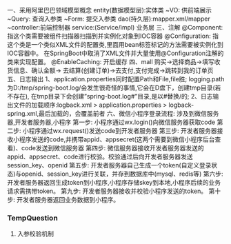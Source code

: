 一、采用阿里巴巴领域模型概念
    entity(数据模型层):实体类
    ~VO: 供前端展示
    ~Query: 查询入参类
    ~Form: 提交入参类
    dao(持久层):mapper.xml/mapper
    ~controller:前端控制器
    service:(Service/impl) 业务层
三、注解
    @Component: 指这个类需要被组件扫描器扫描到并实例化对象到IOC容器
    @Configuration: 指这个类是一个类似XML文件的配置类,里面用bean标签标记的方法需要被实例化到IOC容器中。
                    在SpringBoot中取消了XML文件并大量使用@Configuration注解的类来实现配置。
    @EnableCaching: 开启缓存
四、mall
    购买->选择商品->填写收货信息、确认金额->
    去结算(创建订单)->去支付,支付完成->跳转到我的订单页
五、日志输出
    1、application.properties同时配置Path和File,file胜;
       logging.path为D:/tmp/spring-boot.log/会发生很奇怪的事情,它会在D盘下，创建tmp目录(若不存在),
       在tmp目录下会创建”spring-boot.log#”目录,是以#替换/的;
    2、日志输出文件的加载顺序:logback.xml > application.properties > logback-spring.xml,最后加载的，会覆盖前者
六、微信小程序登录流程:
    涉及到微信服务器,开发者服务器,小程序
    第一步: 小程序通过wx.login()向微信服务器获取code
    第二步: 小程序通过wx.request()发送code到开发者服务器
    第三步: 开发者服务器接收小程序发送的code,并携带appid、appsecret(这两个需要到微信小程序后台查看)、code发送到微信服务器
    第四步: 微信服务器接收开发者服务器发送的appid、appsecret、code进行校验。校验通过后向开发者服务器发送session_key、openid
    第五步: 开发者服务器自己生成一个token(自定义登录状态)与openid、session_key进行关联，并存到数据库中(mysql、redis等)
    第六步: 开发者服务器返回生成token到小程序,小程序存储skey到本地,小程序后续的业务请求需携带token。
    第九步: 开发者服务器接收并校验小程序发送的token。
    第十步: 开发者服务器返回业务数据到小程序。

### TempQuestion
1. 入参校验机制
